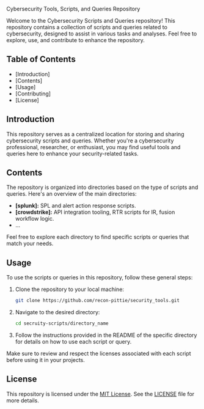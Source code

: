 Cybersecurity Tools, Scripts, and Queries Repository

Welcome to the Cybersecurity Scripts and Queries repository! This repository contains a collection of scripts and queries related to cybersecurity, designed to assist in various tasks and analyses. Feel free to explore, use, and contribute to enhance the repository.


## Table of Contents
- [Introduction]
- [Contents]
- [Usage]
- [Contributing]
- [License]

## Introduction
This repository serves as a centralized location for storing and sharing cybersecurity scripts and queries. Whether you're a cybersecurity professional, researcher, or enthusiast, you may find useful tools and queries here to enhance your security-related tasks.

## Contents
The repository is organized into directories based on the type of scripts and queries. Here's an overview of the main directories:

- **[splunk]:** SPL and alert action response scripts.
- **[crowdstrike]:** API integration tooling, RTR scripts for IR, fusion workflow logic.
- ...

Feel free to explore each directory to find specific scripts or queries that match your needs.

## Usage
To use the scripts or queries in this repository, follow these general steps:

1. Clone the repository to your local machine:
   ```bash
   git clone https://github.com/recon-pittie/security_tools.git
   ```

2. Navigate to the desired directory:
   ```bash
   cd secruity-scripts/directory_name
   ```

3. Follow the instructions provided in the README of the specific directory for details on how to use each script or query.

Make sure to review and respect the licenses associated with each script before using it in your projects.

## License
This repository is licensed under the [MIT License](LICENSE). See the [LICENSE](LICENSE) file for more details.
